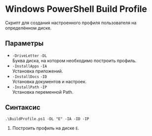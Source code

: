 # Windows PowerShell Build Profile

Скрипт для создания настроенного профиля пользователя на определённом диске.

## Параметры

- `-DriveLetter` `-DL`  
  Буква диска, на котором необходимо построить профиль.
- `-InstallApps` `-IA`  
  Установка приложений.
- `-InstallDocs` `-ID`  
  Установка документов и настроек.
- `-InstallPath` `-IP`  
  Установка переменной Path.

## Синтаксис

```
.\BuildProfile.ps1 -DL "E" -IA -ID -IP
```

1. Построить профиль на диске `E`.
